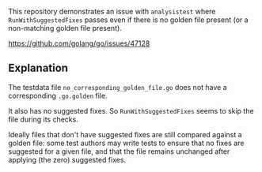 This repository demonstrates an issue with `analysistest` where `RunWithSuggestedFixes`
passes even if there is no golden file present (or a non-matching golden file present).

https://github.com/golang/go/issues/47128

## Explanation

The testdata file `no_corresponding_golden_file.go` does not have a corresponding
`.go.golden` file.

It also has no suggested fixes. So `RunWithSuggestedFixes`
seems to skip the file during its checks.

Ideally files that don't have suggested fixes are still compared
against a golden file: some test authors may write tests to ensure
that no fixes are suggested for a given file, and that the file remains
unchanged after applying (the zero) suggested fixes.
